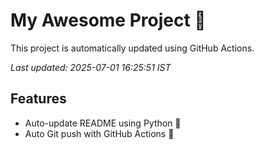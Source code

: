 # My Awesome Project 🚀

This project is automatically updated using GitHub Actions.

_Last updated: 2025-07-01 16:25:51 IST_

## Features
- Auto-update README using Python 🐍
- Auto Git push with GitHub Actions 🤖
